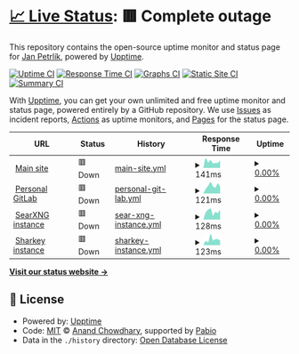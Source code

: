 # [📈 Live Status](https://jan64x.github.io/upptime): <!--live status--> **🟥 Complete outage**

This repository contains the open-source uptime monitor and status page for [Jan Petrlík](https://janpetrlik.com), powered by [Upptime](https://github.com/upptime/upptime).

[![Uptime CI](https://github.com/jan64x/upptime/workflows/Uptime%20CI/badge.svg)](https://github.com/jan64x/upptime/actions?query=workflow%3A%22Uptime+CI%22)
[![Response Time CI](https://github.com/jan64x/upptime/workflows/Response%20Time%20CI/badge.svg)](https://github.com/jan64x/upptime/actions?query=workflow%3A%22Response+Time+CI%22)
[![Graphs CI](https://github.com/jan64x/upptime/workflows/Graphs%20CI/badge.svg)](https://github.com/jan64x/upptime/actions?query=workflow%3A%22Graphs+CI%22)
[![Static Site CI](https://github.com/jan64x/upptime/workflows/Static%20Site%20CI/badge.svg)](https://github.com/jan64x/upptime/actions?query=workflow%3A%22Static+Site+CI%22)
[![Summary CI](https://github.com/jan64x/upptime/workflows/Summary%20CI/badge.svg)](https://github.com/jan64x/upptime/actions?query=workflow%3A%22Summary+CI%22)

With [Upptime](https://upptime.js.org), you can get your own unlimited and free uptime monitor and status page, powered entirely by a GitHub repository. We use [Issues](https://github.com/jan64x/upptime/issues) as incident reports, [Actions](https://github.com/jan64x/upptime/actions) as uptime monitors, and [Pages](https://jan64x.github.io/upptime) for the status page.

<!--start: status pages-->
<!-- This summary is generated by Upptime (https://github.com/upptime/upptime) -->
<!-- Do not edit this manually, your changes will be overwritten -->
<!-- prettier-ignore -->
| URL | Status | History | Response Time | Uptime |
| --- | ------ | ------- | ------------- | ------ |
| <img alt="" src="https://icons.duckduckgo.com/ip3/janpetrlik.com.ico" height="13"> [Main site](https://janpetrlik.com) | 🟥 Down | [main-site.yml](https://github.com/Jan64X/upptime/commits/HEAD/history/main-site.yml) | <details><summary><img alt="Response time graph" src="./graphs/main-site/response-time-week.png" height="20"> 141ms</summary><br><a href="https://jan64x.github.io/upptime/history/main-site"><img alt="Response time 134" src="https://img.shields.io/endpoint?url=https%3A%2F%2Fraw.githubusercontent.com%2FJan64X%2Fupptime%2FHEAD%2Fapi%2Fmain-site%2Fresponse-time.json"></a><br><a href="https://jan64x.github.io/upptime/history/main-site"><img alt="24-hour response time 164" src="https://img.shields.io/endpoint?url=https%3A%2F%2Fraw.githubusercontent.com%2FJan64X%2Fupptime%2FHEAD%2Fapi%2Fmain-site%2Fresponse-time-day.json"></a><br><a href="https://jan64x.github.io/upptime/history/main-site"><img alt="7-day response time 141" src="https://img.shields.io/endpoint?url=https%3A%2F%2Fraw.githubusercontent.com%2FJan64X%2Fupptime%2FHEAD%2Fapi%2Fmain-site%2Fresponse-time-week.json"></a><br><a href="https://jan64x.github.io/upptime/history/main-site"><img alt="30-day response time 136" src="https://img.shields.io/endpoint?url=https%3A%2F%2Fraw.githubusercontent.com%2FJan64X%2Fupptime%2FHEAD%2Fapi%2Fmain-site%2Fresponse-time-month.json"></a><br><a href="https://jan64x.github.io/upptime/history/main-site"><img alt="1-year response time 134" src="https://img.shields.io/endpoint?url=https%3A%2F%2Fraw.githubusercontent.com%2FJan64X%2Fupptime%2FHEAD%2Fapi%2Fmain-site%2Fresponse-time-year.json"></a></details> | <details><summary><a href="https://jan64x.github.io/upptime/history/main-site">0.00%</a></summary><a href="https://jan64x.github.io/upptime/history/main-site"><img alt="All-time uptime 0.00%" src="https://img.shields.io/endpoint?url=https%3A%2F%2Fraw.githubusercontent.com%2FJan64X%2Fupptime%2FHEAD%2Fapi%2Fmain-site%2Fuptime.json"></a><br><a href="https://jan64x.github.io/upptime/history/main-site"><img alt="24-hour uptime 0.00%" src="https://img.shields.io/endpoint?url=https%3A%2F%2Fraw.githubusercontent.com%2FJan64X%2Fupptime%2FHEAD%2Fapi%2Fmain-site%2Fuptime-day.json"></a><br><a href="https://jan64x.github.io/upptime/history/main-site"><img alt="7-day uptime 0.00%" src="https://img.shields.io/endpoint?url=https%3A%2F%2Fraw.githubusercontent.com%2FJan64X%2Fupptime%2FHEAD%2Fapi%2Fmain-site%2Fuptime-week.json"></a><br><a href="https://jan64x.github.io/upptime/history/main-site"><img alt="30-day uptime 1.38%" src="https://img.shields.io/endpoint?url=https%3A%2F%2Fraw.githubusercontent.com%2FJan64X%2Fupptime%2FHEAD%2Fapi%2Fmain-site%2Fuptime-month.json"></a><br><a href="https://jan64x.github.io/upptime/history/main-site"><img alt="1-year uptime 0.00%" src="https://img.shields.io/endpoint?url=https%3A%2F%2Fraw.githubusercontent.com%2FJan64X%2Fupptime%2FHEAD%2Fapi%2Fmain-site%2Fuptime-year.json"></a></details>
| <img alt="" src="https://icons.duckduckgo.com/ip3/git.janpetrlik.com.ico" height="13"> [Personal GitLab](https://git.janpetrlik.com) | 🟥 Down | [personal-git-lab.yml](https://github.com/Jan64X/upptime/commits/HEAD/history/personal-git-lab.yml) | <details><summary><img alt="Response time graph" src="./graphs/personal-git-lab/response-time-week.png" height="20"> 121ms</summary><br><a href="https://jan64x.github.io/upptime/history/personal-git-lab"><img alt="Response time 135" src="https://img.shields.io/endpoint?url=https%3A%2F%2Fraw.githubusercontent.com%2FJan64X%2Fupptime%2FHEAD%2Fapi%2Fpersonal-git-lab%2Fresponse-time.json"></a><br><a href="https://jan64x.github.io/upptime/history/personal-git-lab"><img alt="24-hour response time 104" src="https://img.shields.io/endpoint?url=https%3A%2F%2Fraw.githubusercontent.com%2FJan64X%2Fupptime%2FHEAD%2Fapi%2Fpersonal-git-lab%2Fresponse-time-day.json"></a><br><a href="https://jan64x.github.io/upptime/history/personal-git-lab"><img alt="7-day response time 121" src="https://img.shields.io/endpoint?url=https%3A%2F%2Fraw.githubusercontent.com%2FJan64X%2Fupptime%2FHEAD%2Fapi%2Fpersonal-git-lab%2Fresponse-time-week.json"></a><br><a href="https://jan64x.github.io/upptime/history/personal-git-lab"><img alt="30-day response time 135" src="https://img.shields.io/endpoint?url=https%3A%2F%2Fraw.githubusercontent.com%2FJan64X%2Fupptime%2FHEAD%2Fapi%2Fpersonal-git-lab%2Fresponse-time-month.json"></a><br><a href="https://jan64x.github.io/upptime/history/personal-git-lab"><img alt="1-year response time 135" src="https://img.shields.io/endpoint?url=https%3A%2F%2Fraw.githubusercontent.com%2FJan64X%2Fupptime%2FHEAD%2Fapi%2Fpersonal-git-lab%2Fresponse-time-year.json"></a></details> | <details><summary><a href="https://jan64x.github.io/upptime/history/personal-git-lab">0.00%</a></summary><a href="https://jan64x.github.io/upptime/history/personal-git-lab"><img alt="All-time uptime 0.00%" src="https://img.shields.io/endpoint?url=https%3A%2F%2Fraw.githubusercontent.com%2FJan64X%2Fupptime%2FHEAD%2Fapi%2Fpersonal-git-lab%2Fuptime.json"></a><br><a href="https://jan64x.github.io/upptime/history/personal-git-lab"><img alt="24-hour uptime 0.00%" src="https://img.shields.io/endpoint?url=https%3A%2F%2Fraw.githubusercontent.com%2FJan64X%2Fupptime%2FHEAD%2Fapi%2Fpersonal-git-lab%2Fuptime-day.json"></a><br><a href="https://jan64x.github.io/upptime/history/personal-git-lab"><img alt="7-day uptime 0.00%" src="https://img.shields.io/endpoint?url=https%3A%2F%2Fraw.githubusercontent.com%2FJan64X%2Fupptime%2FHEAD%2Fapi%2Fpersonal-git-lab%2Fuptime-week.json"></a><br><a href="https://jan64x.github.io/upptime/history/personal-git-lab"><img alt="30-day uptime 1.38%" src="https://img.shields.io/endpoint?url=https%3A%2F%2Fraw.githubusercontent.com%2FJan64X%2Fupptime%2FHEAD%2Fapi%2Fpersonal-git-lab%2Fuptime-month.json"></a><br><a href="https://jan64x.github.io/upptime/history/personal-git-lab"><img alt="1-year uptime 0.00%" src="https://img.shields.io/endpoint?url=https%3A%2F%2Fraw.githubusercontent.com%2FJan64X%2Fupptime%2FHEAD%2Fapi%2Fpersonal-git-lab%2Fuptime-year.json"></a></details>
| <img alt="" src="https://icons.duckduckgo.com/ip3/search.janpetrlik.com.ico" height="13"> [SearXNG instance](https://search.janpetrlik.com) | 🟥 Down | [sear-xng-instance.yml](https://github.com/Jan64X/upptime/commits/HEAD/history/sear-xng-instance.yml) | <details><summary><img alt="Response time graph" src="./graphs/sear-xng-instance/response-time-week.png" height="20"> 128ms</summary><br><a href="https://jan64x.github.io/upptime/history/sear-xng-instance"><img alt="Response time 134" src="https://img.shields.io/endpoint?url=https%3A%2F%2Fraw.githubusercontent.com%2FJan64X%2Fupptime%2FHEAD%2Fapi%2Fsear-xng-instance%2Fresponse-time.json"></a><br><a href="https://jan64x.github.io/upptime/history/sear-xng-instance"><img alt="24-hour response time 158" src="https://img.shields.io/endpoint?url=https%3A%2F%2Fraw.githubusercontent.com%2FJan64X%2Fupptime%2FHEAD%2Fapi%2Fsear-xng-instance%2Fresponse-time-day.json"></a><br><a href="https://jan64x.github.io/upptime/history/sear-xng-instance"><img alt="7-day response time 128" src="https://img.shields.io/endpoint?url=https%3A%2F%2Fraw.githubusercontent.com%2FJan64X%2Fupptime%2FHEAD%2Fapi%2Fsear-xng-instance%2Fresponse-time-week.json"></a><br><a href="https://jan64x.github.io/upptime/history/sear-xng-instance"><img alt="30-day response time 137" src="https://img.shields.io/endpoint?url=https%3A%2F%2Fraw.githubusercontent.com%2FJan64X%2Fupptime%2FHEAD%2Fapi%2Fsear-xng-instance%2Fresponse-time-month.json"></a><br><a href="https://jan64x.github.io/upptime/history/sear-xng-instance"><img alt="1-year response time 134" src="https://img.shields.io/endpoint?url=https%3A%2F%2Fraw.githubusercontent.com%2FJan64X%2Fupptime%2FHEAD%2Fapi%2Fsear-xng-instance%2Fresponse-time-year.json"></a></details> | <details><summary><a href="https://jan64x.github.io/upptime/history/sear-xng-instance">0.00%</a></summary><a href="https://jan64x.github.io/upptime/history/sear-xng-instance"><img alt="All-time uptime 0.00%" src="https://img.shields.io/endpoint?url=https%3A%2F%2Fraw.githubusercontent.com%2FJan64X%2Fupptime%2FHEAD%2Fapi%2Fsear-xng-instance%2Fuptime.json"></a><br><a href="https://jan64x.github.io/upptime/history/sear-xng-instance"><img alt="24-hour uptime 0.00%" src="https://img.shields.io/endpoint?url=https%3A%2F%2Fraw.githubusercontent.com%2FJan64X%2Fupptime%2FHEAD%2Fapi%2Fsear-xng-instance%2Fuptime-day.json"></a><br><a href="https://jan64x.github.io/upptime/history/sear-xng-instance"><img alt="7-day uptime 0.00%" src="https://img.shields.io/endpoint?url=https%3A%2F%2Fraw.githubusercontent.com%2FJan64X%2Fupptime%2FHEAD%2Fapi%2Fsear-xng-instance%2Fuptime-week.json"></a><br><a href="https://jan64x.github.io/upptime/history/sear-xng-instance"><img alt="30-day uptime 1.38%" src="https://img.shields.io/endpoint?url=https%3A%2F%2Fraw.githubusercontent.com%2FJan64X%2Fupptime%2FHEAD%2Fapi%2Fsear-xng-instance%2Fuptime-month.json"></a><br><a href="https://jan64x.github.io/upptime/history/sear-xng-instance"><img alt="1-year uptime 0.00%" src="https://img.shields.io/endpoint?url=https%3A%2F%2Fraw.githubusercontent.com%2FJan64X%2Fupptime%2FHEAD%2Fapi%2Fsear-xng-instance%2Fuptime-year.json"></a></details>
| <img alt="" src="https://icons.duckduckgo.com/ip3/fedi.janpetrlik.com.ico" height="13"> [Sharkey instance](https://fedi.janpetrlik.com) | 🟥 Down | [sharkey-instance.yml](https://github.com/Jan64X/upptime/commits/HEAD/history/sharkey-instance.yml) | <details><summary><img alt="Response time graph" src="./graphs/sharkey-instance/response-time-week.png" height="20"> 123ms</summary><br><a href="https://jan64x.github.io/upptime/history/sharkey-instance"><img alt="Response time 124" src="https://img.shields.io/endpoint?url=https%3A%2F%2Fraw.githubusercontent.com%2FJan64X%2Fupptime%2FHEAD%2Fapi%2Fsharkey-instance%2Fresponse-time.json"></a><br><a href="https://jan64x.github.io/upptime/history/sharkey-instance"><img alt="24-hour response time 98" src="https://img.shields.io/endpoint?url=https%3A%2F%2Fraw.githubusercontent.com%2FJan64X%2Fupptime%2FHEAD%2Fapi%2Fsharkey-instance%2Fresponse-time-day.json"></a><br><a href="https://jan64x.github.io/upptime/history/sharkey-instance"><img alt="7-day response time 123" src="https://img.shields.io/endpoint?url=https%3A%2F%2Fraw.githubusercontent.com%2FJan64X%2Fupptime%2FHEAD%2Fapi%2Fsharkey-instance%2Fresponse-time-week.json"></a><br><a href="https://jan64x.github.io/upptime/history/sharkey-instance"><img alt="30-day response time 123" src="https://img.shields.io/endpoint?url=https%3A%2F%2Fraw.githubusercontent.com%2FJan64X%2Fupptime%2FHEAD%2Fapi%2Fsharkey-instance%2Fresponse-time-month.json"></a><br><a href="https://jan64x.github.io/upptime/history/sharkey-instance"><img alt="1-year response time 124" src="https://img.shields.io/endpoint?url=https%3A%2F%2Fraw.githubusercontent.com%2FJan64X%2Fupptime%2FHEAD%2Fapi%2Fsharkey-instance%2Fresponse-time-year.json"></a></details> | <details><summary><a href="https://jan64x.github.io/upptime/history/sharkey-instance">0.00%</a></summary><a href="https://jan64x.github.io/upptime/history/sharkey-instance"><img alt="All-time uptime 0.00%" src="https://img.shields.io/endpoint?url=https%3A%2F%2Fraw.githubusercontent.com%2FJan64X%2Fupptime%2FHEAD%2Fapi%2Fsharkey-instance%2Fuptime.json"></a><br><a href="https://jan64x.github.io/upptime/history/sharkey-instance"><img alt="24-hour uptime 0.00%" src="https://img.shields.io/endpoint?url=https%3A%2F%2Fraw.githubusercontent.com%2FJan64X%2Fupptime%2FHEAD%2Fapi%2Fsharkey-instance%2Fuptime-day.json"></a><br><a href="https://jan64x.github.io/upptime/history/sharkey-instance"><img alt="7-day uptime 0.00%" src="https://img.shields.io/endpoint?url=https%3A%2F%2Fraw.githubusercontent.com%2FJan64X%2Fupptime%2FHEAD%2Fapi%2Fsharkey-instance%2Fuptime-week.json"></a><br><a href="https://jan64x.github.io/upptime/history/sharkey-instance"><img alt="30-day uptime 1.38%" src="https://img.shields.io/endpoint?url=https%3A%2F%2Fraw.githubusercontent.com%2FJan64X%2Fupptime%2FHEAD%2Fapi%2Fsharkey-instance%2Fuptime-month.json"></a><br><a href="https://jan64x.github.io/upptime/history/sharkey-instance"><img alt="1-year uptime 0.00%" src="https://img.shields.io/endpoint?url=https%3A%2F%2Fraw.githubusercontent.com%2FJan64X%2Fupptime%2FHEAD%2Fapi%2Fsharkey-instance%2Fuptime-year.json"></a></details>

<!--end: status pages-->

[**Visit our status website →**](https://jan64x.github.io/upptime)

## 📄 License

- Powered by: [Upptime](https://github.com/upptime/upptime)
- Code: [MIT](./LICENSE) © [Anand Chowdhary](https://anandchowdhary.com), supported by [Pabio](https://pabio.com)
- Data in the `./history` directory: [Open Database License](https://opendatacommons.org/licenses/odbl/1-0/)
